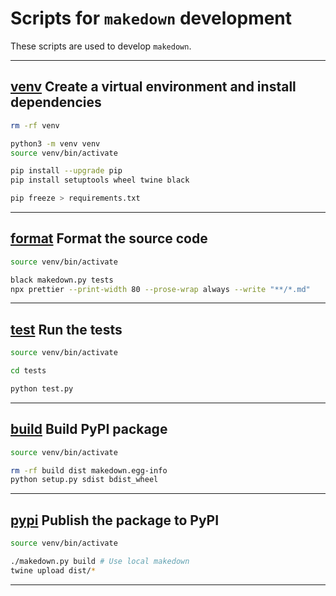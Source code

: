 # Scripts for `makedown` development

These scripts are used to develop `makedown`.

---

## [venv]() Create a virtual environment and install dependencies

```bash
rm -rf venv

python3 -m venv venv
source venv/bin/activate

pip install --upgrade pip
pip install setuptools wheel twine black

pip freeze > requirements.txt
```

---

## [format]() Format the source code

```bash
source venv/bin/activate

black makedown.py tests
npx prettier --print-width 80 --prose-wrap always --write "**/*.md"
```

---

## [test]() Run the tests

```bash
source venv/bin/activate

cd tests

python test.py
```

---

## [build]() Build PyPI package

```bash
source venv/bin/activate

rm -rf build dist makedown.egg-info
python setup.py sdist bdist_wheel
```

---

## [pypi]() Publish the package to PyPI

```bash
source venv/bin/activate

./makedown.py build # Use local makedown
twine upload dist/*
```

---
